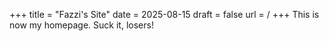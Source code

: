 +++
title = "Fazzi's Site"
date = 2025-08-15
draft = false
url = /
+++
This is now my homepage. Suck it, losers!
